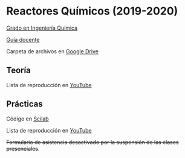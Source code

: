 # Reactores Químicos (2019-2020)

[Grado en Ingeniería Química](http://grados.ugr.es/iquimica)

[Guía docente](http://grados.ugr.es/iquimica/pages/infoacademica/gd1920/rq1920)

Carpeta de archivos en [Google Drive](https://drive.google.com/drive/folders/1YU3lfvY7HRdlSeeqGyyuNjekO433TEav?usp=sharing)

## Teoría

Lista de reproducción en [YouTube](https://www.youtube.com/playlist?list=PLFgfWWV_iIG7cQGKC15BPC8bihhOR0S7l)  


## Prácticas

Código en [Scilab](http://www.scilab.org)

Lista de reproducción en [YouTube](https://www.youtube.com/playlist?list=PLh3F9fU7h8w16RIv1I1yo4jtgwcO8BjP4)  

~~Formulario de asistencia desactivado por la suspensión de las clases presenciales~~.
